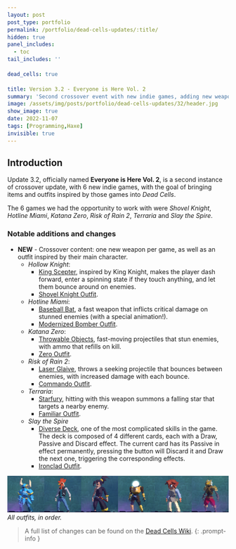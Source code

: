 ```yaml
---
layout: post
post_type: portfolio
permalink: /portfolio/dead-cells-updates/:title/
hidden: true
panel_includes:
  - toc
tail_includes: ''

dead_cells: true

title: Version 3.2 - Everyone is Here Vol. 2
summary: 'Second crossover event with new indie games, adding new weapons and outfits inspired by those games.'
image: /assets/img/posts/portfolio/dead-cells-updates/32/header.jpg
show_image: true
date: 2022-11-07
tags: [Programming,Haxe]
invisible: true
---
```


## Introduction

Update 3.2, officially named **Everyone is Here Vol. 2**, is a second instance of crossover update, with 6 new indie games, with the goal of bringing items and outfits inspired by those games into _Dead Cells_.

The 6 games we had the opportunity to work with were _Shovel Knight_, _Hotline Miami_, _Katana Zero_, _Risk of Rain 2_, _Terraria_ and _Slay the Spire_.

### Notable additions and changes

- **NEW** - Crossover content: one new weapon per game, as well as an outfit inspired by their main character.
  - _Hollow Knight_:
    - [King Scepter](https://deadcells.wiki.gg/wiki/King_Scepter), inspired by King Knight, makes the player dash forward, enter a spinning state if they touch anything, and let them bounce around on enemies.
    - [Shovel Knight Outfit](https://deadcells.wiki.gg/wiki/Outfits#Shovel_Knight_Outfit).
  - _Hotline Miami_:
    - [Baseball Bat](https://deadcells.wiki.gg/wiki/Baseball_Bat), a fast weapon that inflicts critical damage on stunned enemies (with a special animation!).
    - [Modernized Bomber Outfit](https://deadcells.wiki.gg/wiki/Outfits#Modernized_Bomber_Outfit).
  - _Katana Zero_:
    - [Throwable Objects](https://deadcells.wiki.gg/wiki/Throwable_Objects), fast-moving projectiles that stun enemies, with ammo that refills on kill.
    - [Zero Outfit](https://deadcells.wiki.gg/wiki/Outfits#Zero_Outfit).
  - _Risk of Rain 2_:
    - [Laser Glaive](https://deadcells.wiki.gg/wiki/Laser_Glaive), throws a seeking projectile that bounces between enemies, with increased damage with each bounce.
    - [Commando Outfit](https://deadcells.wiki.gg/wiki/Outfits#Commando_Outfit).
  - _Terraria_:
    - [Starfury](https://deadcells.wiki.gg/wiki/Starfury), hitting with this weapon summons a falling star that targets a nearby enemy.
    - [Familiar Outfit](https://deadcells.wiki.gg/wiki/Outfits#Familiar_Outfit).
  - _Slay the Spire_
    - [Diverse Deck](https://deadcells.wiki.gg/wiki/Diverse_Deck), one of the most complicated skills in the game. The deck is composed of 4 different cards, each with a Draw, Passive and Discard effect. The current card has its Passive in effect permanently, pressing the button will Discard it and Draw the next one, triggering the corresponding effects.
    - [Ironclad Outfit](https://deadcells.wiki.gg/wiki/Outfits#Ironclad_Outfit).

![](/assets/img/posts/portfolio/dead-cells-updates/32/32_all_outfits.png)
_All outfits, in order._

> A full list of changes can be found on the [Dead Cells Wiki](https://deadcells.wiki.gg/wiki/Version_3.2).
{: .prompt-info }